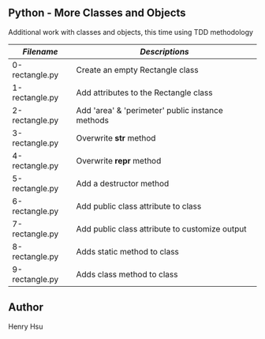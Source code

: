 ## Python - More Classes and Objects

Additional work with classes and objects, this time using TDD methodology


|      *Filename*     |                *Descriptions*                    |
|---------------------|--------------------------------------------------|
| 0-rectangle.py      | Create an empty Rectangle class                  |
| 1-rectangle.py      | Add attributes to the Rectangle class            |
| 2-rectangle.py      | Add 'area' & 'perimeter' public instance methods |
| 3-rectangle.py      | Overwrite __str__ method                         |
| 4-rectangle.py      | Overwrite __repr__ method                        |
| 5-rectangle.py      | Add a destructor method                          |
| 6-rectangle.py      | Add public class attribute to class              |
| 7-rectangle.py      | Add public class attribute to customize output   |
| 8-rectangle.py      | Adds static method to class                      |
| 9-rectangle.py      | Adds class method to class                       |



## Author
Henry Hsu
